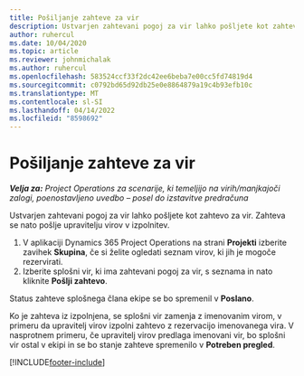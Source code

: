 ```yaml
---
title: Pošiljanje zahteve za vir
description: Ustvarjen zahtevani pogoj za vir lahko pošljete kot zahtevo za vir. Zahteva se nato pošlje upravitelju virov v izpolnitev.
author: ruhercul
ms.date: 10/04/2020
ms.topic: article
ms.reviewer: johnmichalak
ms.author: ruhercul
ms.openlocfilehash: 583524ccf33f2dc42ee6beba7e00cc5fd74819d4
ms.sourcegitcommit: c0792bd65d92db25e0e8864879a19c4b93efb10c
ms.translationtype: MT
ms.contentlocale: sl-SI
ms.lasthandoff: 04/14/2022
ms.locfileid: "8598692"
---
```

# <a name="submit-a-resource-request"></a>Pošiljanje zahteve za vir

_**Velja za:** Project Operations za scenarije, ki temeljijo na virih/manjkajoči zalogi, poenostavljeno uvedbo – posel do izstavitve predračuna_

Ustvarjen zahtevani pogoj za vir lahko pošljete kot zahtevo za vir. Zahteva se nato pošlje upravitelju virov v izpolnitev.

1. V aplikaciji Dynamics 365 Project Operations na strani **Projekti** izberite zavihek **Skupina**, če si želite ogledati seznam virov, ki jih je mogoče rezervirati. 
2. Izberite splošni vir, ki ima zahtevani pogoj za vir, s seznama in nato kliknite **Pošlji zahtevo**.

Status zahteve splošnega člana ekipe se bo spremenil v **Poslano**.

Ko je zahteva iz izpolnjena, se splošni vir zamenja z imenovanim virom, v primeru da upravitelj virov izpolni zahtevo z rezervacijo imenovanega vira. V nasprotnem primeru, če upravitelj virov predlaga imenovani vir, bo splošni vir ostal v ekipi in se bo stanje zahteve spremenilo v **Potreben pregled**.


[!INCLUDE[footer-include](../includes/footer-banner.md)]